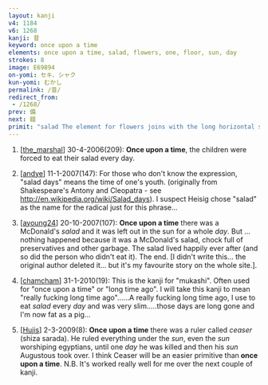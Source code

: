 ```yaml
---
layout: kanji
v4: 1184
v6: 1268
kanji: 昔
keyword: once upon a time
elements: once upon a time, salad, flowers, one, floor, sun, day
strokes: 8
image: E69894
on-yomi: セキ、シャク
kun-yomi: むかし
permalink: /昔/
redirect_from:
 - /1268/
prev: 備
next: 錯
primit: "salad The element for flowers joins with the long horizontal stroke beneath it to create the picture of a bowl of salad. [4]"
---
```


1) [<a href="http://kanji.koohii.com/profile/the_marshal">the_marshal</a>] 30-4-2006(209): <strong>Once upon a time</strong>, the children were forced to eat their salad every day.

2) [<a href="http://kanji.koohii.com/profile/andye">andye</a>] 11-1-2007(147): For those who don&#039;t know the expression, &quot;salad days&quot; means the time of one&#039;s youth. (originally from Shakespeare&#039;s Antony and Cleopatra - see <a href="http://en.wikipedia.org/wiki/Salad_days">http://en.wikipedia.org/wiki/Salad_days</a>). I suspect Heisig chose &quot;salad&quot; as the name for the radical just for this phrase...

3) [<a href="http://kanji.koohii.com/profile/ayoung24">ayoung24</a>] 20-10-2007(107): <strong>Once upon a time</strong> there was a McDonald&#039;s <em>salad</em> and it was left out in the sun for a whole <em>day</em>. But ... nothing happened because it was a McDonald&#039;s salad, chock full of preservatives and other garbage. The salad lived happily ever after (and so did the person who didn&#039;t eat it). The end. [I didn&#039;t write this... the original author deleted it... but it&#039;s my favourite story on the whole site.].

4) [<a href="http://kanji.koohii.com/profile/chamcham">chamcham</a>] 31-1-2010(19): This is the kanji for &quot;mukashi&quot;. Often used for &quot;once upon a time&quot; or &quot;long time ago&quot;. I will take this kanji to mean &quot;really fucking long time ago&quot;......A really fucking long time ago, I use to eat <em>salad</em> every <em>day</em> and was very slim.....those days are long gone and I&#039;m now fat as a pig...

5) [<a href="http://kanji.koohii.com/profile/Hujis">Hujis</a>] 2-3-2009(8): <strong>Once upon a time</strong> there was a ruler called <em>ceaser</em> (shiza sarada). He ruled everything under the <em>sun</em>, even the <em>sun</em> worshiping egyptians, until one <em>day</em> he was killed and then his <em>sun</em> Augustous took over. I think Ceaser will be an easier primitive than<strong> once upon a time</strong>. N.B. It&#039;s worked really well for me over the next couple of kanji.

